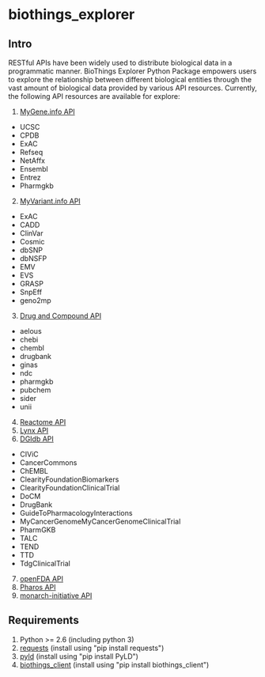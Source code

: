 # biothings_explorer

## Intro
RESTful APIs have been widely used to distribute biological data in a programmatic manner. BioThings Explorer Python Package empowers users to explore the relationship between different biological entities through the vast amount of biological data provided by various API resources. Currently, the following API resources are available for explore:
1. [MyGene.info API](http://mygene.info)
  *   UCSC
  *   CPDB
  *   ExAC
  *   Refseq
  *   NetAffx
  *   Ensembl
  *   Entrez
  *   Pharmgkb

2. [MyVariant.info API](http://myvariant.info)
  *   ExAC
  *   CADD
  *   ClinVar
  *   Cosmic
  *   dbSNP
  *   dbNSFP
  *   EMV
  *   EVS
  *   GRASP
  *   SnpEff
  *   geno2mp

3. [Drug and Compound API](http://c.biothings.io)
  *   aelous
  *   chebi
  *   chembl
  *   drugbank
  *   ginas
  *   ndc
  *   pharmgkb
  *   pubchem
  *   sider
  *   unii
4. [Reactome API](http://reactome.org/ContentService/)
5. [Lynx API](http://lynx.ci.uchicago.edu/webservices.html)
6. [DGIdb API](http://dgidb.genome.wustl.edu/api)
  *   CIViC
  *   CancerCommons
  *   ChEMBL
  *   ClearityFoundationBiomarkers
  *   ClearityFoundationClinicalTrial
  *   DoCM
  *   DrugBank
  *   GuideToPharmacologyInteractions
  *   MyCancerGenomeMyCancerGenomeClinicalTrial
  *   PharmGKB
  *   TALC
  *   TEND
  *   TTD
  *   TdgClinicalTrial
7. [openFDA API](https://open.fda.gov/api/)
8. [Pharos API](https://pharos.nih.gov/idg/api)
9. [monarch-initiative API](https://api.monarchinitiative.org/api/)

## Requirements
1. Python >= 2.6 (including python 3)
2. [requests](https://pypi.python.org/pypi/requests) (install using "pip install requests")
3. [pyld](https://pypi.python.org/pypi/PyLD/0.7.2) (install using "pip install PyLD")
4. [biothings_client](https://pypi.python.org/pypi/biothings-client/0.1.1) (install using "pip install biothings_client")
